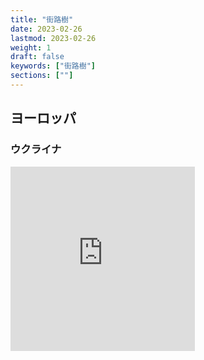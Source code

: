 ```yaml
---
title: "街路樹"
date: 2023-02-26
lastmod: 2023-02-26
weight: 1
draft: false
keywords: ["街路樹"]
sections: [""]
---
```


## ヨーロッパ
### ウクライナ
<div class="googlemap-if">
<iframe src="https://www.google.com/maps/embed?pb=!4v1677409776434!6m8!1m7!1sfLQn_xIgRLx5d5Hg9PPEhw!2m2!1d50.44772716634038!2d30.51194505372338!3f308.4084363922659!4f-14.134216796725042!5f1.4568091410423287" width="295" height="295" style="border:0;" allowfullscreen="" loading="lazy" referrerpolicy="no-referrer-when-downgrade"></iframe>
</div>